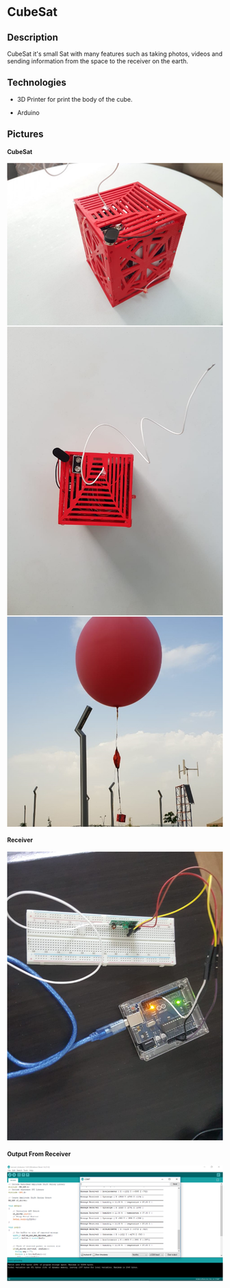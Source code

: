 # CubeSat

## Description
CubeSat it's small Sat with many features such as taking photos, videos and 
sending information from the space to the receiver on the earth.

## Technologies 
- 3D Printer for print the body of the cube. 
 
- Arduino 


## Pictures

#### CubeSat
<div style="text-align:center"><img src ="https://github.com/GhanimAlkilani/CanSat/blob/master/Pictures/3.jpeg" /></div>


<div style="text-align:center"><img src ="https://github.com/GhanimAlkilani/CanSat/blob/master/Pictures/4.jpeg" /></div>


<div style="text-align:center"><img src ="https://github.com/GhanimAlkilani/CanSat/blob/master/Pictures/9.jpeg" /></div>


#### Receiver 
<div style="text-align:center"><img src ="https://github.com/GhanimAlkilani/CanSat/blob/master/Pictures/Reciver.jpeg" /></div>


#### Output From Receiver
<div style="text-align:center"><img src ="https://github.com/GhanimAlkilani/CanSat/blob/master/Pictures/Output%20From%20Receiver.png" /></div>
